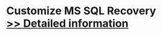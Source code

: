 # Customize MS SQL Recovery<br />[>> Detailed information](https://secure.shareit.com/shareit/product.html?productid=300847833&affiliateid=200057808)